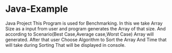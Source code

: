 # Java-Example
Java Project
This Program is used for Benchmarking.
In this we take Array Size as a input from user and program generates the Array of that size.
And according to Scenario(Best Case,Average case,Worst Case) Array will generated.
After that user Choose Algorithm to Sort the Array And Time that will take during Sorting
That will be displayed in console.
